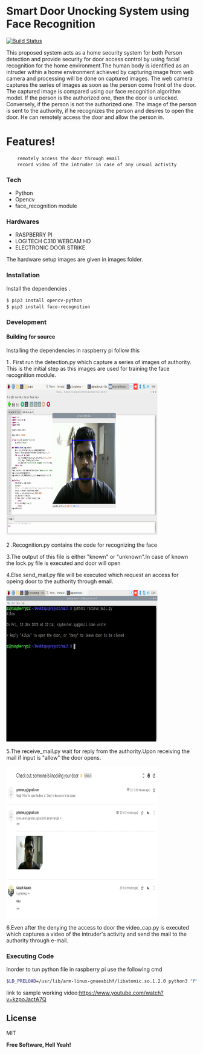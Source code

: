 # Smart Door Unocking System using Face Recognition 




[![Build Status](https://travis-ci.org/joemccann/dillinger.svg?branch=master)](https://travis-ci.org/joemccann/dillinger)

This proposed system acts as a home security system for both Person detection and provide security for door access control by using facial recognition for the home environment.The human body is identified as an intruder within a home environment achieved by capturing image from web camera and processing will be done on captured images. The web camera captures the series of images as soon as the person come front of the door. The captured image is compared using our face recognition algorithm model. If the person is the authorized one, then the door is unlocked. Conversely, if the person is not the authorized one. The image of the person is sent to the authority, if he recognizes the person and desires to open the door. He can remotely access the door and allow the person in.


#  Features!
        remotely access the door through email
        record video of the intruder in case of any unsual activity


### Tech
* Python
* Opencv
* face_recognition module

### Hardwares
* RASPBERRY PI 
* LOGITECH C310 WEBCAM HD
*  ELECTRONIC DOOR STRIKE

The hardware setup images are given in images folder.

### Installation
Install the dependencies .

```sh
$ pip3 install opencv-python
$ pip3 install face-recognition
```





### Development


#### Building for source
 Installing the dependencies in raspberry pi follow this
 
1 . First run the detection.py which capture a series of images of authority.
This is the initial step as this images are used for training the face recognition module.

<img src="images/detection_output.png" alt="alt text" width="400px" height="400px">

2 .Recognition.py contains the code for recognizing the face

3.The output of this file is either "known" or "unknown".In case of known the lock.py file is executed and door will open

4.Else send_mail.py file will be executed which request an access for opeing door to the authority through email.

<img src="images/receive_mail_output.png" alt="alt text" width="400px" height="400px">

5.The receive_mail.py  wait for reply from the authority.Upon receiving the mail if input is "allow" the door opens.

<img src="images/client side reply.png" alt="alt text" width="400px" height="400px">

6.Even after the denying the access to door the video_cap.py is executed which captures a video of the intruder's activity and send the mail to the authority through e-mail.

### Executing Code 
Inorder to tun python file in raspberry pi use the following cmd 
```sh
$LD_PRELOAD=/usr/lib/arm-linux-gnueabihf/libatomic.so.1.2.0 python3 "PYTHON FILE".py
```
link to sample working video:<a>https://www.youtube.com/watch?v=kzpoJactA7Q</a>


License
----

MIT


**Free Software, Hell Yeah!**

[//]: # (These are reference links used in the body of this note and get stripped out when the markdown processor does its job. There is no need to format nicely because it shouldn't be seen. Thanks SO - http://stackoverflow.com/questions/4823468/store-comments-in-markdown-syntax)


   [dill]: <https://github.com/joemccann/dillinger>
   [git-repo-url]: <https://github.com/joemccann/dillinger.git>
   [john gruber]: <http://daringfireball.net>
   [df1]: <http://daringfireball.net/projects/markdown/>
   [markdown-it]: <https://github.com/markdown-it/markdown-it>
   [Ace Editor]: <http://ace.ajax.org>
   [node.js]: <http://nodejs.org>
   [Twitter Bootstrap]: <http://twitter.github.com/bootstrap/>
   [jQuery]: <http://jquery.com>
   [@tjholowaychuk]: <http://twitter.com/tjholowaychuk>
   [express]: <http://expressjs.com>
   [AngularJS]: <http://angularjs.org>
   [Gulp]: <http://gulpjs.com>

   [PlDb]: <https://github.com/joemccann/dillinger/tree/master/plugins/dropbox/README.md>
   [PlGh]: <https://github.com/joemccann/dillinger/tree/master/plugins/github/README.md>
   [PlGd]: <https://github.com/joemccann/dillinger/tree/master/plugins/googledrive/README.md>
   [PlOd]: <https://github.com/joemccann/dillinger/tree/master/plugins/onedrive/README.md>
   [PlMe]: <https://github.com/joemccann/dillinger/tree/master/plugins/medium/README.md>
   [PlGa]: <https://github.com/RahulHP/dillinger/blob/master/plugins/googleanalytics/README.md>

